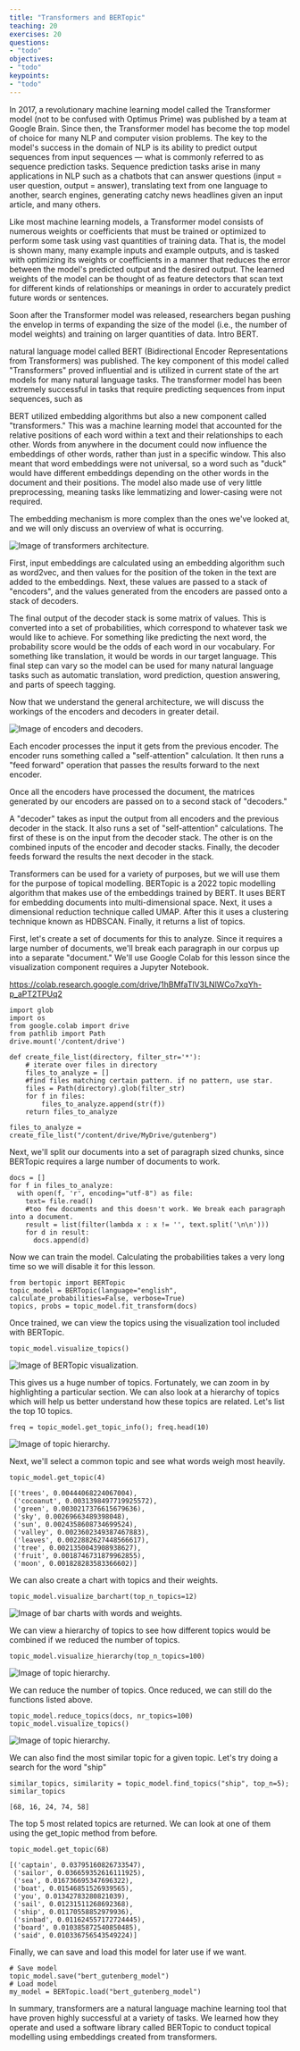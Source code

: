 ```yaml
---
title: "Transformers and BERTopic"
teaching: 20
exercises: 20
questions:
- "todo"
objectives:
- "todo"
keypoints:
- "todo"
---
```


In 2017, a revolutionary machine learning model called the Transformer model (not to be confused with Optimus Prime) was published by a team at Google Brain. Since then, the Transformer model has become the top model of choice for many NLP and computer vision problems. The key to the model's success in the domain of NLP is its ability to predict output sequences from input sequences — what is commonly referred to as sequence prediction tasks. Sequence prediction tasks arise in many applications in NLP such as a chatbots that can answer questions (input = user question, output = answer), translating text from one language to another, search engines, generating catchy news headlines given an input article, and many others.

Like most machine learning models, a Transformer model consists of numerous weights or coefficients that must be trained or optimized to perform some task using vast quantities of training data. That is, the model is shown many, many example inputs and example outputs, and is tasked with optimizing its weights or coefficients in a manner that reduces the error between the model's predicted output and the desired output. The learned weights of the model can be thought of as feature detectors that scan text for different kinds of relationships or meanings in order to accurately predict future words or sentences. 

Soon after the Transformer model was released, researchers began pushing the envelop in terms of expanding the size of the model (i.e., the number of model weights) and training on larger quantities of data. Intro BERT.

natural language model called BERT (Bidirectional Encoder Representations from Transformers) was published.
The key component of this model called "Transformers" proved influential and is utilized in current state of the art models for many natural language tasks. The transformer model has been extremely successful in tasks that require predicting sequences from input sequences, such as 

BERT utilized embedding algorithms but also a new component called "transformers."
This was a machine learning model that accounted for the relative positions of each word within a text and their relationships to each other.
Words from anywhere in the document could now influence the embeddings of other words, rather than just in a specific window.
This also meant that word embeddings were not universal, so a word such as "duck" would have different embeddings depending on the other words in the document and their positions.
The model also made use of very little preprocessing, meaning tasks like lemmatizing and lower-casing were not required.

The embedding mechanism is more complex than the ones we've looked at, and we will only discuss an overview of what is occurring.

![Image of transformers architecture.](../images/07-transformers.png)

First, input embeddings are calculated using an embedding algorithm such as word2vec, and then values for the position of the token in the text are added to the embeddings.
Next, these values are passed to a stack of "encoders", and the values generated from the encoders are passed onto a stack of decoders.

The final output of the decoder stack is some matrix of values. This is converted into a set of probabilities, which correspond to whatever task we would like to achieve.
For something like predicting the next word, the probability score would be the odds of each word in our vocabulary. For something like translation, it would be words in our target language.
This final step can vary so the model can be used for many natural language tasks such as automatic translation, word prediction, question answering, and parts of speech tagging.

Now that we understand the general architecture, we will discuss the workings of the encoders and decoders in greater detail.

![Image of encoders and decoders.](../images/07-encoderdecoder.png)

Each encoder processes the input it gets from the previous encoder.
The encoder runs something called a "self-attention" calculation. It then runs a "feed forward" operation that passes the results forward to the next encoder.

Once all the encoders have processed the document, the matrices generated by our encoders are passed on to a second stack of "decoders."

A "decoder" takes as input the output from all encoders and the previous decoder in the stack. It also runs a set of "self-attention" calculations. The first of these is on the input from the decoder stack. The other is on the combined inputs of the encoder and decoder stacks. Finally, the decoder feeds forward the results the next decoder in the stack.

Transformers can be used for a variety of purposes, but we will use them for the purpose of topical modelling. BERTopic is a 2022 topic modelling algorithm that makes use of the embeddings trained by BERT. It uses BERT for embedding documents into multi-dimensional space.
Next, it uses a dimensional reduction technique called UMAP. After this it uses a clustering technique known as HDBSCAN. Finally, it returns a list of topics.

First, let's create a set of documents for this to analyze. Since it requires a large number of documents, we'll break each paragraph in our corpus up into a separate "document."
We'll use Google Colab for this lesson since the visualization component requires a Jupyter Notebook.

https://colab.research.google.com/drive/1hBMfaTlV3LNlWCo7xqYh-p_aPT2TPUq2

~~~
import glob
import os
from google.colab import drive
from pathlib import Path
drive.mount('/content/drive')

def create_file_list(directory, filter_str='*'):
    # iterate over files in directory
    files_to_analyze = []
    #find files matching certain pattern. if no pattern, use star.
    files = Path(directory).glob(filter_str)
    for f in files:
        files_to_analyze.append(str(f))
    return files_to_analyze

files_to_analyze = create_file_list("/content/drive/MyDrive/gutenberg")
~~~

Next, we'll split our documents into a set of paragraph sized chunks, since BERTopic requires a large number of documents to work.

~~~
docs = []
for f in files_to_analyze:
  with open(f, 'r', encoding="utf-8") as file:
    text= file.read()
    #too few documents and this doesn't work. We break each paragraph into a document.
    result = list(filter(lambda x : x != '', text.split('\n\n')))
    for d in result:
      docs.append(d)
~~~

Now we can train the model. Calculating the probabilities takes a very long time so we will disable it for this lesson.
~~~
from bertopic import BERTopic
topic_model = BERTopic(language="english", calculate_probabilities=False, verbose=True)
topics, probs = topic_model.fit_transform(docs)
~~~

Once trained, we can view the topics using the visualization tool included with BERTopic.

~~~
topic_model.visualize_topics()
~~~

![Image of BERTopic visualization.](../images/07-topic-visualization.png)

This gives us a huge number of topics. Fortunately, we can zoom in by highlighting a particular section. We can also look at a hierarchy of topics which will help us better understand how these topics are related. Let's list the top 10 topics.

~~~
freq = topic_model.get_topic_info(); freq.head(10)
~~~

![Image of topic hierarchy.](../images/07-top10topics.png)

Next, we'll select a common topic and see what words weigh most heavily.

~~~
topic_model.get_topic(4)  
~~~
~~~
[('trees', 0.00444068224067004),
 ('cocoanut', 0.0031398497719925572),
 ('green', 0.0030217376615679636),
 ('sky', 0.00269663489398048),
 ('sun', 0.0024358608734699524),
 ('valley', 0.0023602349387467883),
 ('leaves', 0.0022882627448566617),
 ('tree', 0.0021350043908938627),
 ('fruit', 0.0018746731879962855),
 ('moon', 0.001828283583366602)]
 ~~~

We can also create a chart with topics and their weights.
~~~
topic_model.visualize_barchart(top_n_topics=12)
~~~

![Image of bar charts with words and weights.](../images/07-barcharts.png)

We can view a hierarchy of topics to see how different topics would be combined if we reduced the number of topics.

~~~
topic_model.visualize_hierarchy(top_n_topics=100)
~~~
![Image of topic hierarchy.](../images/07-topicalhierarchy.png)

We can reduce the number of topics. Once reduced, we can still do the functions listed above.

~~~
topic_model.reduce_topics(docs, nr_topics=100)
topic_model.visualize_topics()
~~~

![Image of topic hierarchy.](../images/07-fewertopicsmap.png)

We can also find the most similar topic for a given topic. Let's try doing a search for the word "ship"

~~~
similar_topics, similarity = topic_model.find_topics("ship", top_n=5); similar_topics
~~~
~~~
[68, 16, 24, 74, 58]
~~~

The top 5 most related topics are returned. We can look at one of them using the get_topic method from before.

~~~
topic_model.get_topic(68)  
~~~
~~~
[('captain', 0.03795160826733547),
 ('sailor', 0.036659352616111925),
 ('sea', 0.016736695347696322),
 ('boat', 0.01546851526939565),
 ('you', 0.01342783280821039),
 ('sail', 0.01231511268692368),
 ('ship', 0.01170558852979936),
 ('sinbad', 0.011624557172724445),
 ('board', 0.010385872540850485),
 ('said', 0.010336756543549224)]
 ~~~

Finally, we can save and load this model for later use if we want.

~~~
# Save model
topic_model.save("bert_gutenberg_model")
# Load model
my_model = BERTopic.load("bert_gutenberg_model")
~~~

In summary, transformers are a natural language machine learning tool that have proven highly successful at a variety of tasks. We learned how they operate and used a software library called BERTopic to conduct topical modelling using embeddings created from transformers.
